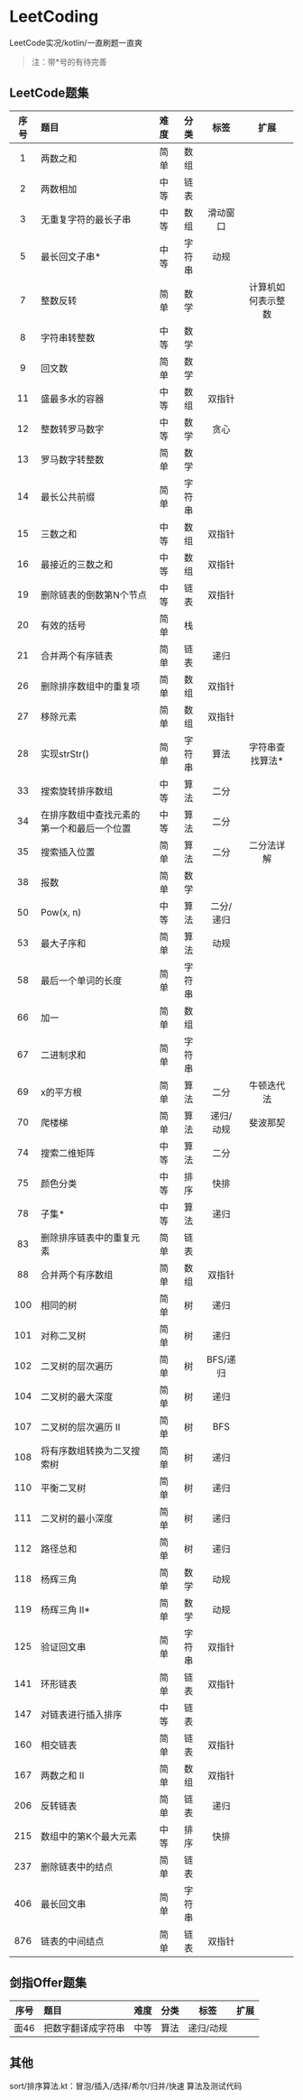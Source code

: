 # LeetCoding
LeetCode实况/kotlin/一直刷题一直爽

> 注：带\*号的有待完善

## LeetCode题集
|序号|题目|难度|分类|标签|扩展|
|:-:|:-|:-:|:-:|:-:|:-:|
|1|两数之和|简单|数组|
|2|两数相加|中等|链表|
|3|无重复字符的最长子串|中等|数组|滑动窗口|
|5|最长回文子串*|中等|字符串|动规|
|7|整数反转|简单|数学||计算机如何表示整数|
|8|字符串转整数|中等|数学|
|9|回文数|简单|数学|
|11|盛最多水的容器|中等|数组|双指针|
|12|整数转罗马数字|中等|数学|贪心|
|13|罗马数字转整数|简单|数学|
|14|最长公共前缀|简单|字符串|
|15|三数之和|中等|数组|双指针|
|16|最接近的三数之和|中等|数组|双指针|
|19|删除链表的倒数第N个节点|中等|链表|双指针|
|20|有效的括号|简单|栈|
|21|合并两个有序链表|简单|链表|递归|
|26|删除排序数组中的重复项|简单|数组|双指针|
|27|移除元素|简单|数组|双指针|
|28|实现strStr()|简单|字符串|算法|字符串查找算法*|
|33|搜索旋转排序数组|中等|算法|二分|
|34|在排序数组中查找元素的第一个和最后一个位置|中等|算法|二分|
|35|搜索插入位置|简单|算法|二分|二分法详解|
|38|报数|简单|数学|
|50|Pow(x, n)|中等|算法|二分/递归|
|53|最大子序和|简单|算法|动规|
|58|最后一个单词的长度|简单|字符串|
|66|加一|简单|数组|
|67|二进制求和|简单|字符串|
|69|x的平方根|简单|算法|二分|牛顿迭代法|
|70|爬楼梯|简单|算法|递归/动规|斐波那契|
|74|搜索二维矩阵|中等|算法|二分|
|75|颜色分类|中等|排序|快排|
|78|子集*|中等|算法|递归|
|83|删除排序链表中的重复元素|简单|链表|
|88|合并两个有序数组|简单|数组|双指针|
|100|相同的树|简单|树|递归|
|101|对称二叉树|简单|树|递归|
|102|二叉树的层次遍历|简单|树|BFS/递归|
|104|二叉树的最大深度|简单|树|递归|
|107|二叉树的层次遍历 II|简单|树|BFS|
|108|将有序数组转换为二叉搜索树|简单|树|递归|
|110|平衡二叉树|简单|树|递归|
|111|二叉树的最小深度|简单|树|递归|
|112|路径总和|简单|树|递归|
|118|杨辉三角|简单|数学|动规|
|119|杨辉三角 II*|简单|数学|动规|
|125|验证回文串|简单|字符串|双指针|
|141|环形链表|简单|链表|双指针|
|147|对链表进行插入排序|中等|链表|
|160|相交链表|简单|链表|双指针|
|167|两数之和 II|简单|数组|双指针|
|206|反转链表|简单|链表|递归|
|215|数组中的第K个最大元素|中等|排序|快排|
|237|删除链表中的结点|简单|链表|
|406|最长回文串|简单|字符串|
|876|链表的中间结点|简单|链表|双指针|

## 剑指Offer题集
|序号|题目|难度|分类|标签|扩展|
|:-:|:-|:-:|:-:|:-:|:-:|
|面46|把数字翻译成字符串|中等|算法|递归/动规|

## 其他
sort/排序算法.kt：冒泡/插入/选择/希尔/归并/快速 算法及测试代码